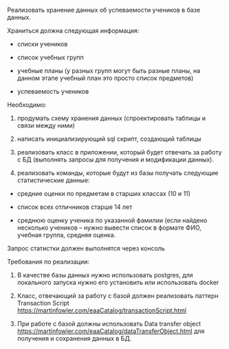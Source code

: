 Реализовать хранение данных об успеваемости учеников в базе данных.

Храниться должна следующая информация:

- списки учеников

- список учебных групп

- учебные планы (у разных групп могут быть разные планы, на данном этапе учебный план это просто список предметов)

- успеваемость учеников


Необходимо:

1) продумать схему хранения данных (спроектировать таблицы и связи между ними)

2) написать инициализирующий sql скрипт, создающий таблицы

3) реализовать класс в приложении, который будет отвечать за работу с БД (выполнять запросы для получения и модификации данных).

4) реализовать команды, которые будут из базы получать следующие статистические данные:

- средние оценки по предметам в старших классах (10 и 11)

- список всех отличников старше 14 лет

- среднюю оценку ученика по указанной фамилии (если найдено несколько учеников – нужно вывести список в формате ФИО, учебная группа, средняя оценка.

Запрос статистки должен выполнятся через консоль

Требования по реализации:

1. В качестве базы данных нужно использовать postgres, для локального запуска нужно его установить или использовать docker

2. Класс, отвечающий за работу с базой должен реализовать паттерн Transaction Script
   https://martinfowler.com/eaaCatalog/transactionScript.html

3. При работе с базой должны использовать Data transfer object
   https://martinfowler.com/eaaCatalog/dataTransferObject.html
   для получения и сохранения данных в БД.